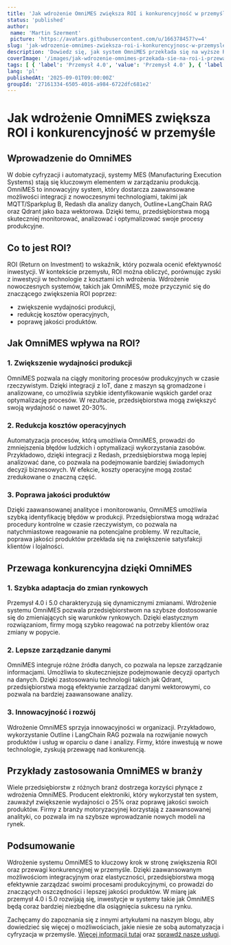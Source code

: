 ```yaml
---
title: 'Jak wdrożenie OmniMES zwiększa ROI i konkurencyjność w przemyśle'
status: 'published'
author:
 name: 'Martin Szerment'
 picture: 'https://avatars.githubusercontent.com/u/166378457?v=4'
slug: 'jak-wdrozenie-omnimes-zwieksza-roi-i-konkurencyjnosc-w-przemysle'
description: 'Dowiedz się, jak system OmniMES przekłada się na wyższe ROI i przewagę konkurencyjną w przemyśle 4.0 i 5.0.'
coverImage: '/images/jak-wdrozenie-omnimes-przekada-sie-na-roi-i-przewage-konkurencyjna-w-przemysle.png'
tags: [ { 'label': 'Przemysł 4.0', 'value': 'Przemysł 4.0' }, { 'label': 'Automatyzacja', 'value': 'Automatyzacja' } ]
lang: 'pl'
publishedAt: '2025-09-01T09:00:00Z'
groupId: '27161334-6505-4016-a984-6722dfc681e2'
---
```

# Jak wdrożenie OmniMES zwiększa ROI i konkurencyjność w przemyśle

## Wprowadzenie do OmniMES

W dobie cyfryzacji i automatyzacji, systemy MES (Manufacturing Execution Systems) stają się kluczowym elementem w zarządzaniu produkcją. OmniMES to innowacyjny system, który dostarcza zaawansowane możliwości integracji z nowoczesnymi technologiami, takimi jak MQTT/Sparkplug B, Redash dla analizy danych, Outline+LangChain RAG oraz Qdrant jako baza wektorowa. Dzięki temu, przedsiębiorstwa mogą skuteczniej monitorować, analizować i optymalizować swoje procesy produkcyjne.

## Co to jest ROI?

ROI (Return on Investment) to wskaźnik, który pozwala ocenić efektywność inwestycji. W kontekście przemysłu, ROI można obliczyć, porównując zyski z inwestycji w technologie z kosztami ich wdrożenia. Wdrożenie nowoczesnych systemów, takich jak OmniMES, może przyczynić się do znaczącego zwiększenia ROI poprzez:
- zwiększenie wydajności produkcji,
- redukcję kosztów operacyjnych,
- poprawę jakości produktów.

## Jak OmniMES wpływa na ROI?

### 1. Zwiększenie wydajności produkcji

OmniMES pozwala na ciągły monitoring procesów produkcyjnych w czasie rzeczywistym. Dzięki integracji z IoT, dane z maszyn są gromadzone i analizowane, co umożliwia szybkie identyfikowanie wąskich gardeł oraz optymalizację procesów. W rezultacie, przedsiębiorstwa mogą zwiększyć swoją wydajność o nawet 20-30%.

### 2. Redukcja kosztów operacyjnych

Automatyzacja procesów, którą umożliwia OmniMES, prowadzi do zmniejszenia błędów ludzkich i optymalizacji wykorzystania zasobów. Przykładowo, dzięki integracji z Redash, przedsiębiorstwa mogą lepiej analizować dane, co pozwala na podejmowanie bardziej świadomych decyzji biznesowych. W efekcie, koszty operacyjne mogą zostać zredukowane o znaczną część.

### 3. Poprawa jakości produktów

Dzięki zaawansowanej analityce i monitorowaniu, OmniMES umożliwia szybką identyfikację błędów w produkcji. Przedsiębiorstwa mogą wdrażać procedury kontrolne w czasie rzeczywistym, co pozwala na natychmiastowe reagowanie na potencjalne problemy. W rezultacie, poprawa jakości produktów przekłada się na zwiększenie satysfakcji klientów i lojalności.

## Przewaga konkurencyjna dzięki OmniMES

### 1. Szybka adaptacja do zmian rynkowych

Przemysł 4.0 i 5.0 charakteryzują się dynamicznymi zmianami. Wdrożenie systemu OmniMES pozwala przedsiębiorstwom na szybsze dostosowanie się do zmieniających się warunków rynkowych. Dzięki elastycznym rozwiązaniom, firmy mogą szybko reagować na potrzeby klientów oraz zmiany w popycie.

### 2. Lepsze zarządzanie danymi

OmniMES integruje różne źródła danych, co pozwala na lepsze zarządzanie informacjami. Umożliwia to skuteczniejsze podejmowanie decyzji opartych na danych. Dzięki zastosowaniu technologii takich jak Qdrant, przedsiębiorstwa mogą efektywnie zarządzać danymi wektorowymi, co pozwala na bardziej zaawansowane analizy.

### 3. Innowacyjność i rozwój

Wdrożenie OmniMES sprzyja innowacyjności w organizacji. Przykładowo, wykorzystanie Outline i LangChain RAG pozwala na rozwijanie nowych produktów i usług w oparciu o dane i analizy. Firmy, które inwestują w nowe technologie, zyskują przewagę nad konkurencją.

## Przykłady zastosowania OmniMES w branży

Wiele przedsiębiorstw z różnych branż dostrzega korzyści płynące z wdrożenia OmniMES. Producent elektroniki, który wykorzystał ten system, zauważył zwiększenie wydajności o 25% oraz poprawę jakości swoich produktów. Firmy z branży motoryzacyjnej korzystają z zaawansowanej analityki, co pozwala im na szybsze wprowadzanie nowych modeli na rynek.

## Podsumowanie

Wdrożenie systemu OmniMES to kluczowy krok w stronę zwiększenia ROI oraz przewagi konkurencyjnej w przemyśle. Dzięki zaawansowanym możliwościom integracyjnym oraz elastyczności, przedsiębiorstwa mogą efektywnie zarządzać swoimi procesami produkcyjnymi, co prowadzi do znaczących oszczędności i lepszej jakości produktów. W miarę jak przemysł 4.0 i 5.0 rozwijają się, inwestycje w systemy takie jak OmniMES będą coraz bardziej niezbędne dla osiągnięcia sukcesu na rynku.

Zachęcamy do zapoznania się z innymi artykułami na naszym blogu, aby dowiedzieć się więcej o możliwościach, jakie niesie ze sobą automatyzacja i cyfryzacja w przemyśle. [Więcej informacji tutaj](/pl/blog) oraz [sprawdź nasze usługi](/pl/).
